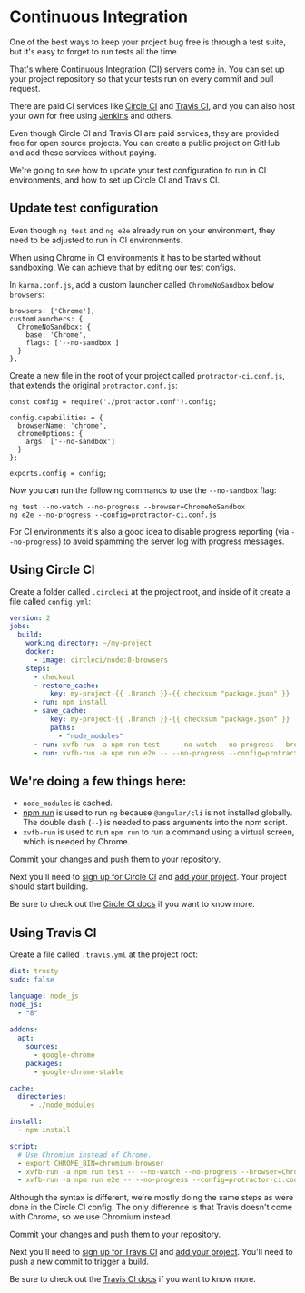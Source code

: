 # Continuous Integration

One of the best ways to keep your project bug free is through a test suite, but it's easy to forget
to run tests all the time.

That's where Continuous Integration (CI) servers come in.
You can set up your project repository so that your tests run on every commit and pull request.

There are paid CI services like [Circle CI](https://circleci.com/) and
[Travis CI](https://travis-ci.com/), and you can also host your own for free using
[Jenkins](https://jenkins.io/) and others.

Even though Circle CI and Travis CI are paid services, they are provided free for open source
projects.
You can create a public project on GitHub and add these services without paying.

We're going to see how to update your test configuration to run in CI environments, and how to
set up Circle CI and Travis CI.


## Update test configuration

Even though `ng test` and `ng e2e` already run on your environment, they need to be adjusted to
run in CI environments.

When using Chrome in CI environments it has to be started without sandboxing.
We can achieve that by editing our test configs.

In `karma.conf.js`, add a custom launcher called `ChromeNoSandbox` below `browsers`:

```
browsers: ['Chrome'],
customLaunchers: {
  ChromeNoSandbox: {
    base: 'Chrome',
    flags: ['--no-sandbox']
  }
},
```

Create a new file in the root of your project called `protractor-ci.conf.js`, that extends
the original `protractor.conf.js`:

```
const config = require('./protractor.conf').config;

config.capabilities = {
  browserName: 'chrome',
  chromeOptions: {
    args: ['--no-sandbox']
  }
};

exports.config = config;
```

Now you can run the following commands to use the `--no-sandbox` flag:

```
ng test --no-watch --no-progress --browser=ChromeNoSandbox
ng e2e --no-progress --config=protractor-ci.conf.js
```

For CI environments it's also a good idea to disable progress reporting (via `--no-progress`)
to avoid spamming the server log with progress messages.


## Using Circle CI

Create a folder called `.circleci` at the project root, and inside of it create a file called
`config.yml`:

```yaml
version: 2
jobs:
  build:
    working_directory: ~/my-project
    docker:
      - image: circleci/node:8-browsers
    steps:
      - checkout
      - restore_cache:
          key: my-project-{{ .Branch }}-{{ checksum "package.json" }}
      - run: npm install
      - save_cache:
          key: my-project-{{ .Branch }}-{{ checksum "package.json" }}
          paths:
            - "node_modules"
      - run: xvfb-run -a npm run test -- --no-watch --no-progress --browser=ChromeNoSandbox
      - run: xvfb-run -a npm run e2e -- --no-progress --config=protractor-ci.conf.js

```

We're doing a few things here:
  -
  - `node_modules` is cached.
  - [npm run](https://docs.npmjs.com/cli/run-script) is used to run `ng` because `@angular/cli` is
  not installed globally. The double dash (`--`) is needed to pass arguments into the npm script.
  - `xvfb-run` is used to run `npm run` to run a command using a virtual screen, which is needed by
  Chrome.

Commit your changes and push them to your repository.

Next you'll need to [sign up for Circle CI](https://circleci.com/docs/2.0/first-steps/) and
[add your project](https://circleci.com/add-projects).
Your project should start building.

Be sure to check out the [Circle CI docs](https://circleci.com/docs/2.0/) if you want to know more.


## Using Travis CI

Create a file called `.travis.yml` at the project root:

```yaml
dist: trusty
sudo: false

language: node_js
node_js:
  - "8"
  
addons:
  apt:
    sources:
      - google-chrome
    packages:
      - google-chrome-stable

cache:
  directories:
     - ./node_modules

install:
  - npm install

script:
  # Use Chromium instead of Chrome.
  - export CHROME_BIN=chromium-browser
  - xvfb-run -a npm run test -- --no-watch --no-progress --browser=ChromeNoSandbox
  - xvfb-run -a npm run e2e -- --no-progress --config=protractor-ci.conf.js

```

Although the syntax is different, we're mostly doing the same steps as were done in the
Circle CI config.
The only difference is that Travis doesn't come with Chrome, so we use Chromium instead.

Commit your changes and push them to your repository.

Next you'll need to [sign up for Travis CI](https://travis-ci.org/auth) and
[add your project](https://travis-ci.org/profile).
You'll need to push a new commit to trigger a build.

Be sure to check out the [Travis CI docs](https://docs.travis-ci.com/) if you want to know more.
